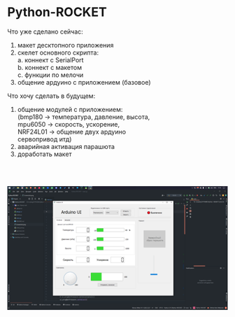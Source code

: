 # Python-ROCKET

Что уже сделано сейчас:
1. макет десктопного приложения
2. скелет основного скрипта:</br>
  а. коннект с SerialPort</br>
  b. коннект с макетом</br>
  c. функции по мелочи
3. общение ардуино с приложением (базовое)
  

Что хочу сделать в будущем:
1. общение модулей с приложением: </br>
  (bmp180 -> температура, давление, высота,</br>
  mpu6050 -> скорость, ускорение,</br>
  NRF24L01 -> общение двух ардуино</br>
  сервопривод итд)</br>
2. аварийная активация парашюта
3. доработать макет
</br>
</br>
</br>
<img src='screenshot.png'>
